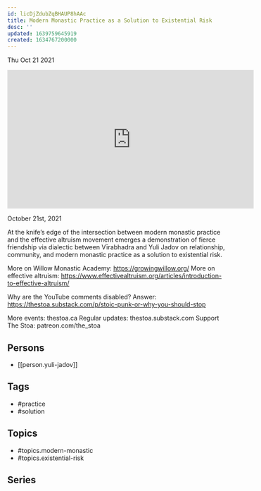 ```yaml
---
id: licDjZdubZqBHAUP8hAAc
title: Modern Monastic Practice as a Solution to Existential Risk
desc: ''
updated: 1639759645919
created: 1634767200000
---
```





Thu Oct 21 2021

<iframe width="560" height="315" src="https://www.youtube.com/embed/TBA7lgWYAvg" title="Modern Monastic Practice as a Solution to Existential Risk w/ Yuli Jadov and Vīrabhadra" frameborder="0" allow="accelerometer; autoplay; clipboard-write; encrypted-media; gyroscope; picture-in-picture" allowfullscreen ></iframe>

October 21st, 2021

At the knife’s edge of the intersection between modern monastic practice and the effective altruism movement emerges a demonstration of fierce friendship via dialectic between Vīrabhadra and Yuli Jadov on relationship, community, and modern monastic practice as a solution to existential risk. 

More on Willow Monastic Academy: https://growingwillow.org/
More on effective altruism: https://www.effectivealtruism.org/articles/introduction-to-effective-altruism/

Why are the YouTube comments disabled? Answer: https://thestoa.substack.com/p/stoic-punk-or-why-you-should-stop

More events: thestoa.ca 
Regular updates: thestoa.substack.com 
Support The Stoa: patreon.com/the_stoa

## Persons

- [[person.yuli-jadov]]

## Tags

- #practice
- #solution

## Topics

- #topics.modern-monastic
- #topics.existential-risk

## Series



